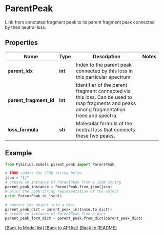 # ParentPeak

Link from annotated fragment peak to its parent fragment peak connected by their neutral loss.

## Properties

Name | Type | Description | Notes
------------ | ------------- | ------------- | -------------
**parent_idx** | **int** | Index to the parent peak connected by this loss in this particular spectrum | 
**parent_fragment_id** | **int** | Identifier of the parent fragment connected via this loss. Can be used to map fragments and peaks  among fragmentation trees and spectra. | 
**loss_formula** | **str** | Molecular formula of the neutral loss that connects these two peaks. | 

## Example

```python
from PySirius.models.parent_peak import ParentPeak

# TODO update the JSON string below
json = "{}"
# create an instance of ParentPeak from a JSON string
parent_peak_instance = ParentPeak.from_json(json)
# print the JSON string representation of the object
print ParentPeak.to_json()

# convert the object into a dict
parent_peak_dict = parent_peak_instance.to_dict()
# create an instance of ParentPeak from a dict
parent_peak_form_dict = parent_peak.from_dict(parent_peak_dict)
```
[[Back to Model list]](../README.md#documentation-for-models) [[Back to API list]](../README.md#documentation-for-api-endpoints) [[Back to README]](../README.md)


